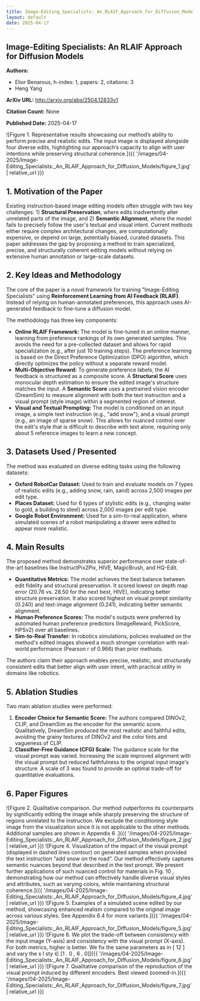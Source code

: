 ```yaml
---
title: Image-Editing_Specialists:_An_RLAIF_Approach_for_Diffusion_Models
layout: default
date: 2025-04-17
---
```

## Image-Editing Specialists: An RLAIF Approach for Diffusion Models
**Authors:**
- Elior Benarous, h-index: 1, papers: 2, citations: 3
- Heng Yang

**ArXiv URL:** http://arxiv.org/abs/2504.12833v1

**Citation Count:** None

**Published Date:** 2025-04-17

![Figure 1. Representative results showcasing our method’s ability to perform precise and realistic edits. The input image is displayed alongside four diverse edits, highlighting our approach’s capacity to align with user intentions while preserving structural coherence.]({{ '/images/04-2025/Image-Editing_Specialists:_An_RLAIF_Approach_for_Diffusion_Models/figure_1.jpg' | relative_url }})
## 1. Motivation of the Paper
Existing instruction-based image editing models often struggle with two key challenges: 1) **Structural Preservation**, where edits inadvertently alter unrelated parts of the image, and 2) **Semantic Alignment**, where the model fails to precisely follow the user's textual and visual intent. Current methods either require complex architectural changes, are computationally expensive, or depend on large, potentially biased, curated datasets. This paper addresses the gap by proposing a method to train specialized, precise, and structurally coherent editing models without relying on extensive human annotation or large-scale datasets.

## 2. Key Ideas and Methodology
The core of the paper is a novel framework for training "Image-Editing Specialists" using **Reinforcement Learning from AI Feedback (RLAIF)**. Instead of relying on human-annotated preferences, this approach uses AI-generated feedback to fine-tune a diffusion model.

The methodology has three key components:
*   **Online RLAIF Framework:** The model is fine-tuned in an online manner, learning from preference rankings of its own generated samples. This avoids the need for a pre-collected dataset and allows for rapid specialization (e.g., after just 10 training steps). The preference learning is based on the Direct Preference Optimization (DPO) algorithm, which directly optimizes the policy without a separate reward model.
*   **Multi-Objective Reward:** To generate preference labels, the AI feedback is structured as a composite score. A **Structural Score** uses monocular depth estimation to ensure the edited image's structure matches the input. A **Semantic Score** uses a pretrained vision encoder (DreamSim) to measure alignment with both the text instruction and a visual prompt (style image) within a segmented region of interest.
*   **Visual and Textual Prompting:** The model is conditioned on an input image, a simple text instruction (e.g., "add snow"), and a visual prompt (e.g., an image of sparse snow). This allows for nuanced control over the edit's style that is difficult to describe with text alone, requiring only about 5 reference images to learn a new concept.

## 3. Datasets Used / Presented
The method was evaluated on diverse editing tasks using the following datasets:
*   **Oxford RobotCar Dataset:** Used to train and evaluate models on 7 types of realistic edits (e.g., adding snow, rain, sand) across 2,500 images per edit type.
*   **Places Dataset:** Used for 6 types of stylistic edits (e.g., changing water to gold, a building to steel) across 2,000 images per edit type.
*   **Google Robot Environment:** Used for a sim-to-real application, where simulated scenes of a robot manipulating a drawer were edited to appear more realistic.

## 4. Main Results
The proposed method demonstrates superior performance over state-of-the-art baselines like InstructPix2Pix, HIVE, MagicBrush, and HQ-Edit.
*   **Quantitative Metrics:** The model achieves the best balance between edit fidelity and structural preservation. It scored lowest on depth map error (20.76 vs. 28.50 for the next best, HIVE), indicating better structure preservation. It also scored highest on visual prompt similarity (0.240) and text-image alignment (0.241), indicating better semantic alignment.
*   **Human Preference Scores:** The model's outputs were preferred by automated human preference predictors (ImageReward, PickScore, HPSv2) over all baselines.
*   **Sim-to-Real Transfer:** In robotics simulations, policies evaluated on the method's edited images showed a much stronger correlation with real-world performance (Pearson r of 0.966) than prior methods.

The authors claim their approach enables precise, realistic, and structurally consistent edits that better align with user intent, with practical utility in domains like robotics.

## 5. Ablation Studies
Two main ablation studies were performed:
1.  **Encoder Choice for Semantic Score:** The authors compared DINOv2, CLIP, and DreamSim as the encoder for the semantic score. Qualitatively, DreamSim produced the most realistic and faithful edits, avoiding the grainy textures of DINOv2 and the color tints and vagueness of CLIP.
2.  **Classifier-Free Guidance (CFG) Scale:** The guidance scale for the visual prompt was varied. Increasing the scale improved alignment with the visual prompt but reduced faithfulness to the original input image's structure. A scale of 3 was found to provide an optimal trade-off for quantitative evaluations.

## 6. Paper Figures
![Figure 2. Qualitative comparison. Our method outperforms its counterparts by significantly editing the image while sharply preserving the structure of regions unrelated to the instruction. We exclude the conditioning style image from the visualization since it is not applicable to the other methods. Additional samples are shown in Appendix 6 .]({{ '/images/04-2025/Image-Editing_Specialists:_An_RLAIF_Approach_for_Diffusion_Models/figure_2.jpg' | relative_url }})
![Figure 4. Visualization of the impact of the visual prompt (displayed in dashed lines contour) on generated samples when provided the text instruction “add snow on the road”. Our method effectively captures semantic nuances beyond that described in the text prompt. We present further applications of such nuanced control for materials in Fig. 10 , demonstrating how our method can effectively handle diverse visual styles and attributes, such as varying colors, while maintaining structural coherence.]({{ '/images/04-2025/Image-Editing_Specialists:_An_RLAIF_Approach_for_Diffusion_Models/figure_4.jpg' | relative_url }})
![Figure 5. Examples of a simulated scene edited by our method, showcasing enhanced realism compared to the original image across various styles. See Appendix 6.4 for more variants.]({{ '/images/04-2025/Image-Editing_Specialists:_An_RLAIF_Approach_for_Diffusion_Models/figure_5.jpg' | relative_url }})
![Figure 6. We plot the trade-off between consistency with the input image (Y-axis) and consistency with the visual prompt (X-axis). For both metrics, higher is better. We fix the same parameters as in [ 12 ] and vary the s I sty ∈ [1 . 0 , 6 . 0]]({{ '/images/04-2025/Image-Editing_Specialists:_An_RLAIF_Approach_for_Diffusion_Models/figure_6.jpg' | relative_url }})
![Figure 7. Qualitative comparison of the reproduction of the visual prompt induced by different encoders. Best viewed zoomed-in.]({{ '/images/04-2025/Image-Editing_Specialists:_An_RLAIF_Approach_for_Diffusion_Models/figure_7.jpg' | relative_url }})
